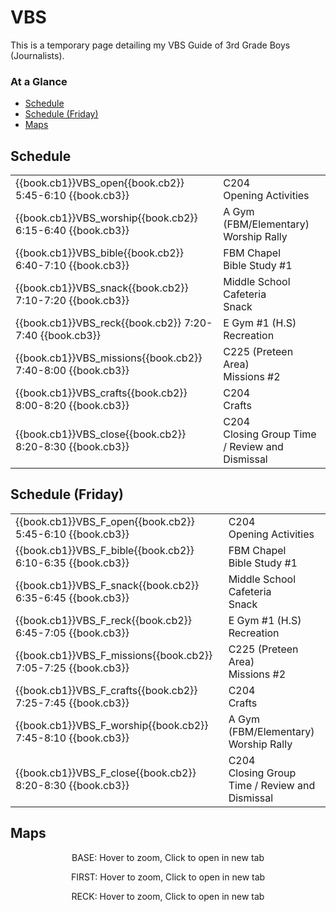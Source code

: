 # VBS
<script type="text/javascript" src="utils.js"></script>

This is a temporary page detailing my VBS Guide of 3rd Grade Boys (Journalists).

### At a Glance

- [Schedule](#schedule)
- [Schedule (Friday)](#schedule-friday)
- [Maps](#maps)


## Schedule

<table>

<tr><td> {{book.cb1}}VBS_open{{book.cb2}}     5:45-6:10 {{book.cb3}} </td><td> C204                    <br/> Opening Activities                        </td> </tr>
<tr><td> {{book.cb1}}VBS_worship{{book.cb2}}  6:15-6:40 {{book.cb3}} </td><td> A Gym (FBM/Elementary)  <br/> Worship Rally                             </td> </tr>
<tr><td> {{book.cb1}}VBS_bible{{book.cb2}}    6:40-7:10 {{book.cb3}} </td><td> FBM Chapel              <br/> Bible Study #1                            </td> </tr>
<tr><td> {{book.cb1}}VBS_snack{{book.cb2}}    7:10-7:20 {{book.cb3}} </td><td> Middle School Cafeteria <br/> Snack                                     </td> </tr>
<tr><td> {{book.cb1}}VBS_reck{{book.cb2}}     7:20-7:40 {{book.cb3}} </td><td> E Gym #1 (H.S)          <br/> Recreation                                </td> </tr>
<tr><td> {{book.cb1}}VBS_missions{{book.cb2}} 7:40-8:00 {{book.cb3}} </td><td> C225 (Preteen Area)     <br/> Missions #2                               </td> </tr>
<tr><td> {{book.cb1}}VBS_crafts{{book.cb2}}   8:00-8:20 {{book.cb3}} </td><td> C204                    <br/> Crafts                                    </td> </tr>
<tr><td> {{book.cb1}}VBS_close{{book.cb2}}    8:20-8:30 {{book.cb3}} </td><td> C204                    <br/> Closing Group Time / Review and Dismissal </td> </tr>

</table>

## Schedule (Friday)

<table>

<tr><td> {{book.cb1}}VBS_F_open{{book.cb2}}     5:45-6:10 {{book.cb3}} </td><td> C204                     <br/> Opening Activities                        </td> </tr>
<tr><td> {{book.cb1}}VBS_F_bible{{book.cb2}}    6:10-6:35 {{book.cb3}} </td><td> FBM Chapel               <br/> Bible Study #1                            </td> </tr>
<tr><td> {{book.cb1}}VBS_F_snack{{book.cb2}}    6:35-6:45 {{book.cb3}} </td><td> Middle School Cafeteria  <br/> Snack                                     </td> </tr>
<tr><td> {{book.cb1}}VBS_F_reck{{book.cb2}}     6:45-7:05 {{book.cb3}} </td><td> E Gym #1 (H.S)           <br/> Recreation                                </td> </tr>
<tr><td> {{book.cb1}}VBS_F_missions{{book.cb2}} 7:05-7:25 {{book.cb3}} </td><td> C225 (Preteen Area)      <br/> Missions #2                               </td> </tr>
<tr><td> {{book.cb1}}VBS_F_crafts{{book.cb2}}   7:25-7:45 {{book.cb3}} </td><td> C204                     <br/> Crafts                                    </td> </tr>
<tr><td> {{book.cb1}}VBS_F_worship{{book.cb2}}  7:45-8:10 {{book.cb3}} </td><td> A Gym (FBM/Elementary)   <br/> Worship Rally                             </td> </tr>
<tr><td> {{book.cb1}}VBS_F_close{{book.cb2}}    8:20-8:30 {{book.cb3}} </td><td> C204                     <br/> Closing Group Time / Review and Dismissal </td> </tr>

</table>


## Maps

<center>
  <figure>
    <div id="VBS_map1"></div>
    <figcaption>BASE: Hover to zoom, Click to open in new tab</figcaption>
  </figure>
</center>
<script>
  addZoomableImage('VBS_map1', 'VBS_map1.png', 75);
</script>

<center>
  <figure>
    <div id="VBS_map2"></div>
    <figcaption>FIRST: Hover to zoom, Click to open in new tab</figcaption>
  </figure>
</center>
<script>
  addZoomableImage('VBS_map2', 'VBS_map2.png', 75);
</script>

<center>
  <figure>
    <div id="VBS_map3"></div>
    <figcaption>RECK: Hover to zoom, Click to open in new tab</figcaption>
  </figure>
</center>
<script>
  addZoomableImage('VBS_map3', 'VBS_map3.png', 75);
</script>



<script>
  // explicitly invoke our page setup here
  // - believe this is executed after all DOM elms (above) are up-and-running)
  // - was having difficulty with following:
  //      window.addEventListener('load', pageSetup());
  //      * it was in fact executed EACH time the page is loaded
  //      * HOWEVER the 'onload' event fired ONLY ONCE (not in navigating to other page and back)
  //        - this must have something to do with how GITBOOK does it's navigation
  //          ... not really sure

  // handles BOTH registerImgClickFullScreenHandlers() & initializeCompletedChecks()
  pageSetup();
</script>
